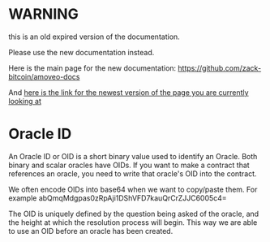 WARNING
========

this is an old expired version of the documentation.

Please use the new documentation instead. 

Here is the main page for the new documentation: https://github.com/zack-bitcoin/amoveo-docs 

And [here is the link for the newest version of the page you are currently looking at](https://github.com/zack-bitcoin/amoveo-docs/blob/master//light_node/glossary/oracle_id.md)

Oracle ID
=========

An Oracle ID or OID is a short binary value used to identify an Oracle.
Both binary and scalar oracles have OIDs.
If you want to make a contract that references an oracle, you need to write that oracle's OID into the contract.

We often encode OIDs into base64 when we want to copy/paste them.
For example abQmqMdgpas0zRpAji1DShVFD7kauQrCrZJJC6005c4=

The OID is uniquely defined by the question being asked of the oracle, and the height at which the resolution process will begin. This way we are able to use an OID before an oracle has been created.

